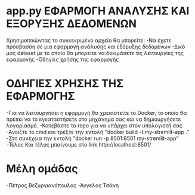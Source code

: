 # app.py ΕΦΑΡΜΟΓΗ ΑΝΑΛΥΣΗΣ ΚΑΙ ΕΞΟΡΥΞΗΣ ΔΕΔΟΜΕΝΩΝ
Χρησιμοποιώντας το συγκεκριμένο αρχείο θα μπορείτε:
-Να έχετε πρόσβασση σε μια εφαρμογή ανάλυσης και εξόρυξης δεδομένων
-Δικό μας dataset με το οποίο θα μπορείτε να δοκιμάσετε τις λειτουργίες της εφαρμογής
-Οδηγίες χρήσης της εφαρμογής

# ΟΔΗΓΙΕΣ ΧΡΗΣΗΣ ΤΗΣ ΕΦΑΡΜΟΓΗΣ
-Για να λειτουργήσει η εφαρμογή θα χρειαστείτε το Docker, το οποίο θα πρέπει να το εγκαταστήσετε στο μηχάνημα σας και να δημιουργήσετε λογαριασμό.
-Κατεβάστε το repo για να υπάρχει στον υπολογιστή σας
-Ανοίξτε το cmd και τρέξτε την εντολή "docker build -t my-stremlit-app ."
-Στη συνέχεια την εντολή "docker run -p 8501:8501 my-stremlit-app"
-Τέλος Και τέλος μπαίνουμε στο link http://localhost:8501/

# Μέλη ομάδας
-Πέτρος Βεζυργιανόπουλος
-Άγγελος Τσάνη
